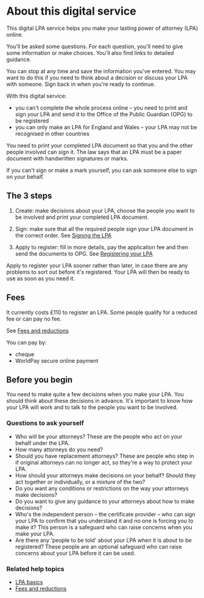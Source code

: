 # About this digital service
This digital LPA service helps you make your lasting power of attorney (LPA) online.

You'll be asked some questions. For each question, you'll need to give some information or make choices. You'll also find links to detailed guidance.

You can stop at any time and save the information you've entered. You may want to do this if you need to think about a decision or discuss your LPA with someone. Sign back in when you're ready to continue.

With this digital service:

* you can't complete the whole process online – you need to print and sign your LPA and send it to the Office of the Public Guardian (OPG) to be registered
* you can only make an LPA for England and Wales – your LPA may not be recognised in other countries

You need to print your completed LPA document so that you and the other people involved can sign it. The law says that an LPA must be a paper document with handwritten signatures or marks.

If you can't sign or make a mark yourself, you can ask someone else to sign on your behalf.

## The 3 steps

1. Create: make decisions about your LPA, choose the people you want to be involved and print your completed LPA document.
2. Sign: make sure that all the required people sign your LPA document in the correct order. See [Signing the LPA](/help/#topic-signing-the-lpa)

3. Apply to register: fill in more details, pay the application fee and then send the documents to OPG. See [Registering your LPA](/help/#topic-registering-the-lpa)

Apply to register your LPA sooner rather than later, in case there are any problems to sort out before it's registered. Your LPA will then be ready to use as soon as you need it.

## Fees

It currently costs £110 to register an LPA. Some people qualify for a reduced fee or can pay no fee.

See [Fees and reductions](/help/#topic-fees-and-discounts)

You can pay by:

* cheque
* WorldPay secure online payment

## Before you begin

You need to make quite a few decisions when you make your LPA. You should think about these decisions in advance. It's important to know how your LPA will work and to talk to the people you want to be involved.

### Questions to ask yourself

* Who will be your attorneys? These are the people who act on your behalf under the LPA.
* How many attorneys do you need?
* Should you have replacement attorneys? These are people who step in if original attorneys can no longer act, so they're a way to protect your LPA.
* How should your attorneys make decisions on your behalf? Should they act together or individually, or a mixture of the two?
* Do you want any conditions or restrictions on the way your attorneys make decisions?
* Do you want to give any guidance to your attorneys about how to make decisions?
* Who's the independent person – the certificate provider – who can sign your LPA to confirm that you understand it and no one is forcing you to make it? This person is a safeguard who can raise concerns when you make your LPA.
* Are there any 'people to be told' about your LPA when it is about to be registered? These people are an optional safeguard who can raise concerns about your LPA before it can be used.


### Related help topics
* [LPA basics](/help/#topic-lpa-basics)
* [Fees and reductions](/help/#topic-fees-and-reductions)
